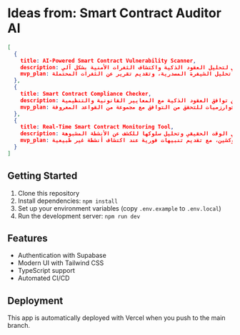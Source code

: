 # Ideas from: Smart Contract Auditor AI

```json
[
  {
    title: AI-Powered Smart Contract Vulnerability Scanner,
    description: أداة تعتمد على الذكاء الاصطناعي لتحليل العقود الذكية واكتشاف الثغرات الأمنية بشكل آلي.,
    mvp_plan: تطوير نموذج أولي يقوم بتحليل عقود ذكية بسيطة باستخدام مكتبة تحليل الشيفرة المصدرية، وتقديم تقرير عن الثغرات المحتملة.
  },
  {
    title: Smart Contract Compliance Checker,
    description: خدمة للتحقق من توافق العقود الذكية مع المعايير القانونية والتنظيمية.,
    mvp_plan: إنشاء واجهة بسيطة لتحميل العقود الذكية، واستخدام خوارزميات للتحقق من التوافق مع مجموعة من القواعد المعروفة.
  },
  {
    title: Real-Time Smart Contract Monitoring Tool,
    description: أداة لمراقبة العقود الذكية في الوقت الحقيقي وتحليل سلوكها للكشف عن الأنشطة المشبوهة.,
    mvp_plan: تطوير نظام أساسي يقوم بمراقبة العقود الذكية على شبكة البلوكشين، مع تقديم تنبيهات فورية عند اكتشاف أنشطة غير طبيعية.
  }
]
```

## Getting Started

1. Clone this repository
2. Install dependencies: `npm install`
3. Set up your environment variables (copy `.env.example` to `.env.local`)
4. Run the development server: `npm run dev`

## Features

- Authentication with Supabase
- Modern UI with Tailwind CSS
- TypeScript support
- Automated CI/CD

## Deployment

This app is automatically deployed with Vercel when you push to the main branch.